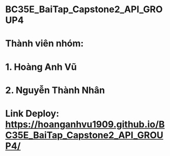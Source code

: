 # BC35E_BaiTap_Capstone2_API_GROUP4
# Thành viên nhóm:
# 1. Hoàng Anh Vũ
# 2. Nguyễn Thành Nhân
# Link Deploy: https://hoanganhvu1909.github.io/BC35E_BaiTap_Capstone2_API_GROUP4/
